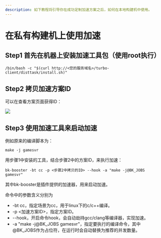 ```yaml
---
description: 如下教程将引导你在成功定制加速方案之后，如何在本地构建机中使用。
---
```


# 在私有构建机上使用加速

## Step1  **首先在机器上安装加速工具包（使用root执行）**

```text
/bin/bash -c "$(curl http://<您的服务域名>/turbo-client/disttask/install.sh)"
```

## Step2 拷贝加速方案ID

可以在查看方案页面获得ID：

![](../../../.gitbook/assets/image%20%2862%29.png)

## Step3 使用加速工具来启动加速

例如原来的编译脚本为：

```text
make -j gamesvr
```

用步骤1中安装的工具，结合步骤2中的方案ID，来执行加速：

```text
bk-booster -bt cc -p <步骤2中拷贝的ID> --hook -a "make -j@BK_JOBS gamesvr"
```

其中bk-booster是插件提供的加速器，用来启动加速。

命令中的参数含义分别为

* -bt cc，指定场景为cc，用于linux下的c/c++编译。
* -p &lt;加速方案ID&gt;，指定方案ID。
* --hook，开启命令hook，会自动劫持gcc/clang等编译器，实现加速。
* -a "make -j@BK\_JOBS gamesvr"，指定要执行的编译命令，其中@BK\_JOBS作为占位符，在运行时会自动替换为推荐的并发数量。

